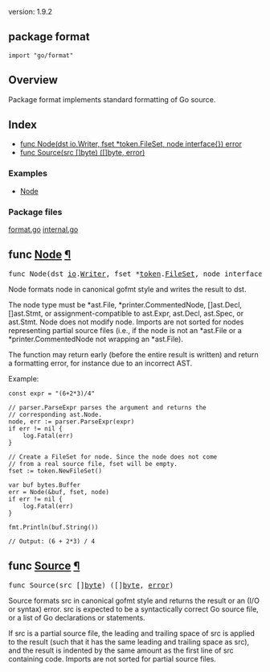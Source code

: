 version: 1.9.2
## package format

  `import "go/format"`

## Overview

Package format implements standard formatting of Go source.

## Index

- [func Node(dst io.Writer, fset *token.FileSet, node interface{}) error](#Node)
- [func Source(src []byte) ([]byte, error)](#Source)

### Examples

- [Node](#example_Node)

### Package files
 [format.go](//github.com/golang/go/blob/2ea7d3461bb41d0ae12b56ee52d43314bcdb97f9/src/go/format/format.go) [internal.go](//github.com/golang/go/blob/2ea7d3461bb41d0ae12b56ee52d43314bcdb97f9/src/go/format/internal.go)

<h2 id="Node">func <a href="//github.com/golang/go/blob/2ea7d3461bb41d0ae12b56ee52d43314bcdb97f9/src/go/format/format.go#L23">Node</a>
    <a href="#Node">¶</a></h2>
<pre>func Node(dst <a href="/io/">io</a>.<a href="/io/#Writer">Writer</a>, fset *<a href="/go/token/">token</a>.<a href="/go/token/#FileSet">FileSet</a>, node interface{}) <a href="/builtin/#error">error</a></pre>

Node formats node in canonical gofmt style and writes the result to dst.

The node type must be *ast.File, *printer.CommentedNode, []ast.Decl, []ast.Stmt,
or assignment-compatible to ast.Expr, ast.Decl, ast.Spec, or ast.Stmt. Node does
not modify node. Imports are not sorted for nodes representing partial source
files (i.e., if the node is not an *ast.File or a *printer.CommentedNode not
wrapping an *ast.File).

The function may return early (before the entire result is written) and return a
formatting error, for instance due to an incorrect AST.

<a id="example_Node"></a>
Example:

    const expr = "(6+2*3)/4"

    // parser.ParseExpr parses the argument and returns the
    // corresponding ast.Node.
    node, err := parser.ParseExpr(expr)
    if err != nil {
        log.Fatal(err)
    }

    // Create a FileSet for node. Since the node does not come
    // from a real source file, fset will be empty.
    fset := token.NewFileSet()

    var buf bytes.Buffer
    err = Node(&buf, fset, node)
    if err != nil {
        log.Fatal(err)
    }

    fmt.Println(buf.String())

    // Output: (6 + 2*3) / 4

<h2 id="Source">func <a href="//github.com/golang/go/blob/2ea7d3461bb41d0ae12b56ee52d43314bcdb97f9/src/go/format/format.go#L72">Source</a>
    <a href="#Source">¶</a></h2>
<pre>func Source(src []<a href="/builtin/#byte">byte</a>) ([]<a href="/builtin/#byte">byte</a>, <a href="/builtin/#error">error</a>)</pre>

Source formats src in canonical gofmt style and returns the result or an (I/O or
syntax) error. src is expected to be a syntactically correct Go source file, or
a list of Go declarations or statements.

If src is a partial source file, the leading and trailing space of src is
applied to the result (such that it has the same leading and trailing space as
src), and the result is indented by the same amount as the first line of src
containing code. Imports are not sorted for partial source files.


